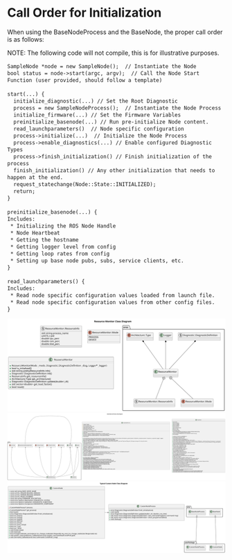 
# Call Order for Initialization
When using the BaseNodeProcess and the BaseNode, the proper call order is as follows:

NOTE: The following code will not compile, this is for illustrative purposes.

```
SampleNode *node = new SampleNode();  // Instantiate the Node
bool status = node->start(argc, argv);  // Call the Node Start Function (user provided, should follow a template)

start(...) {
  initialize_diagnostic(...) // Set the Root Diagnostic
  process = new SampleNodeProcess();  // Instantiate the Node Process
  initialize_firmware(...) // Set the Firmware Variables
  preinitialize_basenode(...) // Run pre-initialize Node content.  
  read_launchparameters()  // Node specific configuration 
  process->initialize(...)  // Initialize the Node Process
  process->enable_diagnostics(...) // Enable configured Diagnostic Types
  process->finish_initialization() // Finish initialization of the process
  finish_initialization() // Any other initialization that needs to happen at the end.
  request_statechange(Node::State::INITIALIZED);
  return;
}

preinitialize_basenode(...) {
Includes:
 * Initializing the ROS Node Handle
 * Node Heartbeat
 * Getting the hostname
 * Getting logger level from config
 * Getting loop rates from config
 * Setting up base node pubs, subs, service clients, etc.
}

read_launchparameters() {
Includes: 
 * Read node specific configuration values loaded from launch file.
 * Read node specific configuration values from other config files.
}
```
![](https://github.com/dgitz/eros/blob/master/doc/ResourceMonitor/output/ResourceMonitorClassDiagram.svg)
![](https://github.com/dgitz/eros/blob/master/doc/BaseNode/output/BaseNodeClassDiagram.svg)
![](https://github.com/dgitz/eros/blob/master/doc/CustomNode/output/CustomNodeClassDiagram.svg)
